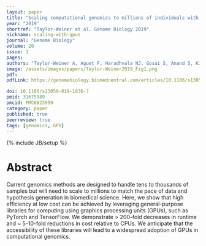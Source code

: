 ```yaml
---
layout: paper
title: "Scaling computational genomics to millions of individuals with GPUs"
year: "2019"
shortref: "Taylor-Weiner et al. Genome Biology 2019"
nickname: scaling-with-gpus
journal: "Genome Biology"
volume: 20
issue: 1
pages:
authors: "Taylor-Weiner A, Aguet F, Haradhvala NJ, Gosai S, Anand S, Kim J, Ardlie K, Van Allen EM, Getz G"
image: /assets/images/papers/Taylor-Weiner2019_Fig1.png
pdf:
pdfLink: https://genomebiology.biomedcentral.com/articles/10.1186/s13059-019-1836-7

doi: 10.1186/s13059-019-1836-7
pmid: 31675989
pmcid: PMC6823959
category: paper
published: true
peerreview: true
tags: [genomics, GPU]
---
```

{% include JB/setup %}

# Abstract

Current genomics methods are designed to handle tens to thousands of samples but will need to scale to millions to match the pace of data and hypothesis generation in biomedical science. Here, we show that high efficiency at low cost can be achieved by leveraging general-purpose libraries for computing using graphics processing units (GPUs), such as PyTorch and TensorFlow. We demonstrate > 200-fold decreases in runtime and ~ 5-10-fold reductions in cost relative to CPUs. We anticipate that the accessibility of these libraries will lead to a widespread adoption of GPUs in computational genomics.
